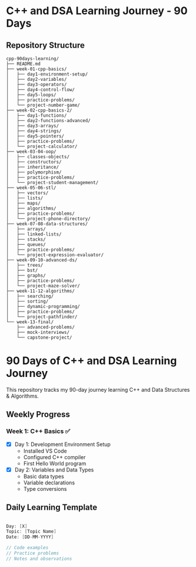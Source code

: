 # C++ and DSA Learning Journey - 90 Days

## Repository Structure
```
cpp-90days-learning/
├── README.md
├── week-01-cpp-basics/
│   ├── day1-environment-setup/
│   ├── day2-variables/
│   ├── day3-operators/
│   ├── day4-control-flow/
│   ├── day5-loops/
│   ├── practice-problems/
│   └── project-number-game/
├── week-02-cpp-basics-2/
│   ├── day1-functions/
│   ├── day2-functions-advanced/
│   ├── day3-arrays/
│   ├── day4-strings/
│   ├── day5-pointers/
│   ├── practice-problems/
│   └── project-calculator/
├── week-03-04-oop/
│   ├── classes-objects/
│   ├── constructors/
│   ├── inheritance/
│   ├── polymorphism/
│   ├── practice-problems/
│   └── project-student-management/
├── week-05-06-stl/
│   ├── vectors/
│   ├── lists/
│   ├── maps/
│   ├── algorithms/
│   ├── practice-problems/
│   └── project-phone-directory/
├── week-07-08-data-structures/
│   ├── arrays/
│   ├── linked-lists/
│   ├── stacks/
│   ├── queues/
│   ├── practice-problems/
│   └── project-expression-evaluator/
├── week-09-10-advanced-ds/
│   ├── trees/
│   ├── bst/
│   ├── graphs/
│   ├── practice-problems/
│   └── project-maze-solver/
├── week-11-12-algorithms/
│   ├── searching/
│   ├── sorting/
│   ├── dynamic-programming/
│   ├── practice-problems/
│   └── project-pathfinder/
└── week-13-final/
    ├── advanced-problems/
    ├── mock-interviews/
    └── capstone-project/
```


# 90 Days of C++ and DSA Learning Journey

This repository tracks my 90-day journey learning C++ and Data Structures & Algorithms.

## Weekly Progress

### Week 1: C++ Basics ✅
- [x] Day 1: Development Environment Setup
  - Installed VS Code
  - Configured C++ compiler
  - First Hello World program
- [x] Day 2: Variables and Data Types
  - Basic data types
  - Variable declarations
  - Type conversions

## Daily Learning Template
```cpp

Day: [X]
Topic: [Topic Name]
Date: [DD-MM-YYYY]

// Code examples
// Practice problems
// Notes and observations
```
